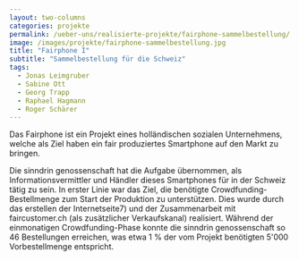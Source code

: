 ```yaml
---
layout: two-columns
categories: projekte
permalink: /ueber-uns/realisierte-projekte/fairphone-sammelbestellung/
image: /images/projekte/fairphone-sammelbestellung.jpg
title: "Fairphone I"
subtitle: "Sammelbestellung für die Schweiz"
tags:
  - Jonas Leimgruber
  - Sabine Ott
  - Georg Trapp
  - Raphael Hagmann
  - Roger Schärer
---
```


Das Fairphone ist ein Projekt eines holländischen sozialen Unternehmens, welche als Ziel haben ein fair produziertes Smartphone auf den Markt zu bringen.

Die sinndrin genossenschaft hat die Aufgabe übernommen, als Informationsvermittler und Händler dieses Smartphones für in der Schweiz tätig zu sein. In erster Linie war das Ziel, die benötigte Crowdfunding-Bestellmenge zum Start der Produktion zu unterstützen. Dies wurde durch das erstellen der Internetseite7) und der Zusammenarbeit mit faircustomer.ch (als zusätzlicher Verkaufskanal) realisiert. Während der einmonatigen Crowdfunding-Phase konnte die sinndrin genossenschaft so 46 Bestellungen erreichen, was etwa 1 % der vom Projekt benötigten 5'000 Vorbestellmenge entspricht.
